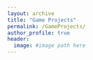 ```yaml
---
layout: archive
title: "Game Projects"
permalink: /GameProjects/
author_profile: true
header:
  image: #image path here
---
```

